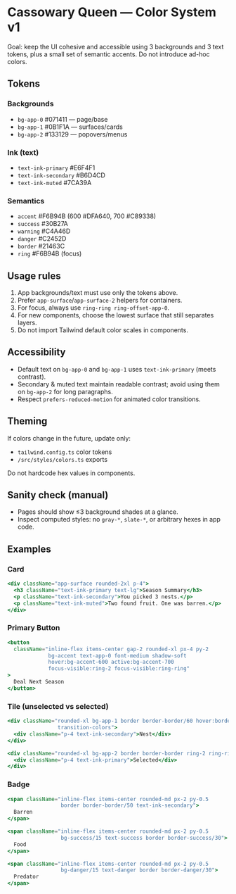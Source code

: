 # Cassowary Queen — Color System v1

Goal: keep the UI cohesive and accessible using 3 backgrounds and 3 text tokens, plus a small set of semantic accents. Do not introduce ad-hoc colors.

## Tokens

### Backgrounds

- `bg-app-0` #071411 — page/base
- `bg-app-1` #0B1F1A — surfaces/cards
- `bg-app-2` #133129 — popovers/menus

### Ink (text)

- `text-ink-primary` #E6F4F1
- `text-ink-secondary` #B6D4CD
- `text-ink-muted` #7CA39A

### Semantics

- `accent` #F6B94B (600 #DFA640, 700 #C89338)
- `success` #30B27A
- `warning` #C4A46D
- `danger` #C2452D
- `border` #21463C
- `ring` #F6B94B (focus)

## Usage rules

1. App backgrounds/text must use only the tokens above.
2. Prefer `app-surface`/`app-surface-2` helpers for containers.
3. For focus, always use `ring-ring ring-offset-app-0`.
4. For new components, choose the lowest surface that still separates layers.
5. Do not import Tailwind default color scales in components.

## Accessibility

- Default text on `bg-app-0` and `bg-app-1` uses `text-ink-primary` (meets contrast).
- Secondary & muted text maintain readable contrast; avoid using them on `bg-app-2` for long paragraphs.
- Respect `prefers-reduced-motion` for animated color transitions.

## Theming

If colors change in the future, update only:

- `tailwind.config.ts` color tokens
- `/src/styles/colors.ts` exports

Do not hardcode hex values in components.

## Sanity check (manual)

- Pages should show ≤3 background shades at a glance.
- Inspect computed styles: no `gray-*`, `slate-*`, or arbitrary hexes in app code.

## Examples

### Card

```jsx
<div className="app-surface rounded-2xl p-4">
  <h3 className="text-ink-primary text-lg">Season Summary</h3>
  <p className="text-ink-secondary">You picked 3 nests.</p>
  <p className="text-ink-muted">Two found fruit. One was barren.</p>
</div>
```

### Primary Button

```jsx
<button
  className="inline-flex items-center gap-2 rounded-xl px-4 py-2
             bg-accent text-app-0 font-medium shadow-soft
             hover:bg-accent-600 active:bg-accent-700
             focus-visible:ring-2 focus-visible:ring-ring"
>
  Deal Next Season
</button>
```

### Tile (unselected vs selected)

```jsx
<div className="rounded-xl bg-app-1 border border-border/60 hover:border-border/90
                transition-colors">
  <div className="p-4 text-ink-secondary">Nest</div>
</div>

<div className="rounded-xl bg-app-2 border border-border ring-2 ring-ring">
  <div className="p-4 text-ink-primary">Selected</div>
</div>
```

### Badge

```jsx
<span className="inline-flex items-center rounded-md px-2 py-0.5
                 border border-border/50 text-ink-secondary">
  Barren
</span>

<span className="inline-flex items-center rounded-md px-2 py-0.5
                 bg-success/15 text-success border border-success/30">
  Food
</span>

<span className="inline-flex items-center rounded-md px-2 py-0.5
                 bg-danger/15 text-danger border border-danger/30">
  Predator
</span>
```
